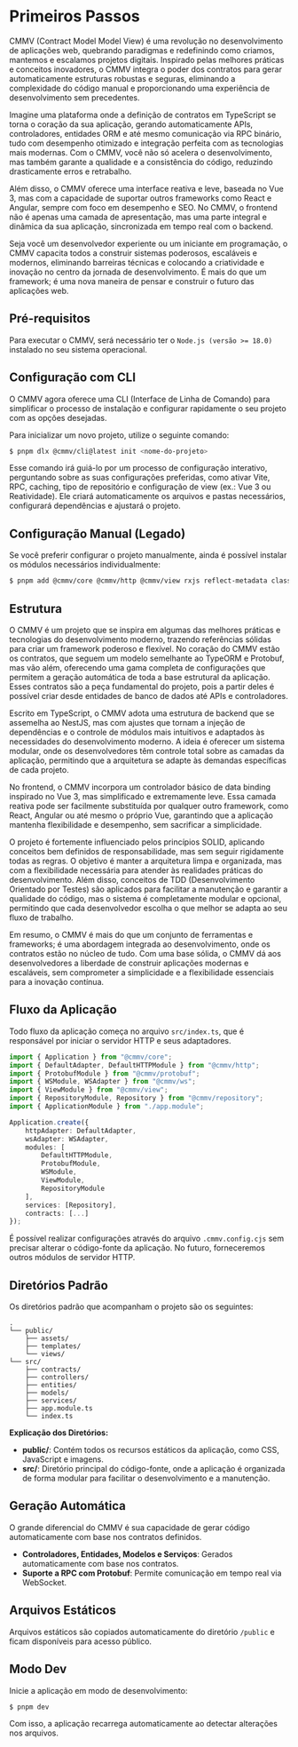 # Primeiros Passos

CMMV (Contract Model Model View) é uma revolução no desenvolvimento de aplicações web, quebrando paradigmas e redefinindo como criamos, mantemos e escalamos projetos digitais. Inspirado pelas melhores práticas e conceitos inovadores, o CMMV integra o poder dos contratos para gerar automaticamente estruturas robustas e seguras, eliminando a complexidade do código manual e proporcionando uma experiência de desenvolvimento sem precedentes.

Imagine uma plataforma onde a definição de contratos em TypeScript se torna o coração da sua aplicação, gerando automaticamente APIs, controladores, entidades ORM e até mesmo comunicação via RPC binário, tudo com desempenho otimizado e integração perfeita com as tecnologias mais modernas. Com o CMMV, você não só acelera o desenvolvimento, mas também garante a qualidade e a consistência do código, reduzindo drasticamente erros e retrabalho.

Além disso, o CMMV oferece uma interface reativa e leve, baseada no Vue 3, mas com a capacidade de suportar outros frameworks como React e Angular, sempre com foco em desempenho e SEO. No CMMV, o frontend não é apenas uma camada de apresentação, mas uma parte integral e dinâmica da sua aplicação, sincronizada em tempo real com o backend.

Seja você um desenvolvedor experiente ou um iniciante em programação, o CMMV capacita todos a construir sistemas poderosos, escaláveis e modernos, eliminando barreiras técnicas e colocando a criatividade e inovação no centro da jornada de desenvolvimento. É mais do que um framework; é uma nova maneira de pensar e construir o futuro das aplicações web.

## Pré-requisitos

Para executar o CMMV, será necessário ter o `Node.js (versão >= 18.0)` instalado no seu sistema operacional.

## Configuração com CLI

O CMMV agora oferece uma CLI (Interface de Linha de Comando) para simplificar o processo de instalação e configurar rapidamente o seu projeto com as opções desejadas.

Para inicializar um novo projeto, utilize o seguinte comando:

```bash
$ pnpm dlx @cmmv/cli@latest init <nome-do-projeto>
```

Esse comando irá guiá-lo por um processo de configuração interativo, perguntando sobre as suas configurações preferidas, como ativar Vite, RPC, caching, tipo de repositório e configuração de view (ex.: Vue 3 ou Reatividade). Ele criará automaticamente os arquivos e pastas necessários, configurará dependências e ajustará o projeto.

## Configuração Manual (Legado)

Se você preferir configurar o projeto manualmente, ainda é possível instalar os módulos necessários individualmente:

```bash
$ pnpm add @cmmv/core @cmmv/http @cmmv/view rxjs reflect-metadata class-validator class-transformer fast-json-stringify
```

## Estrutura

O CMMV é um projeto que se inspira em algumas das melhores práticas e tecnologias do desenvolvimento moderno, trazendo referências sólidas para criar um framework poderoso e flexível. No coração do CMMV estão os contratos, que seguem um modelo semelhante ao TypeORM e Protobuf, mas vão além, oferecendo uma gama completa de configurações que permitem a geração automática de toda a base estrutural da aplicação. Esses contratos são a peça fundamental do projeto, pois a partir deles é possível criar desde entidades de banco de dados até APIs e controladores.

Escrito em TypeScript, o CMMV adota uma estrutura de backend que se assemelha ao NestJS, mas com ajustes que tornam a injeção de dependências e o controle de módulos mais intuitivos e adaptados às necessidades do desenvolvimento moderno. A ideia é oferecer um sistema modular, onde os desenvolvedores têm controle total sobre as camadas da aplicação, permitindo que a arquitetura se adapte às demandas específicas de cada projeto.

No frontend, o CMMV incorpora um controlador básico de data binding inspirado no Vue 3, mas simplificado e extremamente leve. Essa camada reativa pode ser facilmente substituída por qualquer outro framework, como React, Angular ou até mesmo o próprio Vue, garantindo que a aplicação mantenha flexibilidade e desempenho, sem sacrificar a simplicidade.

O projeto é fortemente influenciado pelos princípios SOLID, aplicando conceitos bem definidos de responsabilidade, mas sem seguir rigidamente todas as regras. O objetivo é manter a arquitetura limpa e organizada, mas com a flexibilidade necessária para atender às realidades práticas do desenvolvimento. Além disso, conceitos de TDD (Desenvolvimento Orientado por Testes) são aplicados para facilitar a manutenção e garantir a qualidade do código, mas o sistema é completamente modular e opcional, permitindo que cada desenvolvedor escolha o que melhor se adapta ao seu fluxo de trabalho.

Em resumo, o CMMV é mais do que um conjunto de ferramentas e frameworks; é uma abordagem integrada ao desenvolvimento, onde os contratos estão no núcleo de tudo. Com uma base sólida, o CMMV dá aos desenvolvedores a liberdade de construir aplicações modernas e escaláveis, sem comprometer a simplicidade e a flexibilidade essenciais para a inovação contínua.

## Fluxo da Aplicação

Todo fluxo da aplicação começa no arquivo `src/index.ts`, que é responsável por iniciar o servidor HTTP e seus adaptadores.

```typescript
import { Application } from "@cmmv/core";
import { DefaultAdapter, DefaultHTTPModule } from "@cmmv/http";
import { ProtobufModule } from "@cmmv/protobuf";
import { WSModule, WSAdapter } from "@cmmv/ws";
import { ViewModule } from "@cmmv/view";
import { RepositoryModule, Repository } from "@cmmv/repository";
import { ApplicationModule } from "./app.module";

Application.create({
    httpAdapter: DefaultAdapter,    
    wsAdapter: WSAdapter,
    modules: [
        DefaultHTTPModule,
        ProtobufModule,
        WSModule,
        ViewModule,
        RepositoryModule
    ],
    services: [Repository],
    contracts: [...]
});
```

É possível realizar configurações através do arquivo `.cmmv.config.cjs` sem precisar alterar o código-fonte da aplicação. No futuro, forneceremos outros módulos de servidor HTTP.

## Diretórios Padrão

Os diretórios padrão que acompanham o projeto são os seguintes:

```
.
└── public/
    ├── assets/
    ├── templates/
    └── views/
└── src/
    ├── contracts/
    ├── controllers/
    ├── entities/
    ├── models/
    ├── services/
    ├── app.module.ts
    └── index.ts
```

**Explicação dos Diretórios:**

- **public/**: Contém todos os recursos estáticos da aplicação, como CSS, JavaScript e imagens.
- **src/**: Diretório principal do código-fonte, onde a aplicação é organizada de forma modular para facilitar o desenvolvimento e a manutenção.

## Geração Automática

O grande diferencial do CMMV é sua capacidade de gerar código automaticamente com base nos contratos definidos.

- **Controladores, Entidades, Modelos e Serviços**: Gerados automaticamente com base nos contratos.
- **Suporte a RPC com Protobuf**: Permite comunicação em tempo real via WebSocket.

## Arquivos Estáticos

Arquivos estáticos são copiados automaticamente do diretório `/public` e ficam disponíveis para acesso público.

## Modo Dev

Inicie a aplicação em modo de desenvolvimento:

```bash
$ pnpm dev
```

Com isso, a aplicação recarrega automaticamente ao detectar alterações nos arquivos.

